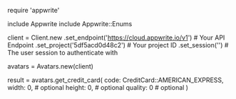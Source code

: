 require 'appwrite'

include Appwrite
include Appwrite::Enums

client = Client.new
    .set_endpoint('https://cloud.appwrite.io/v1') # Your API Endpoint
    .set_project('5df5acd0d48c2') # Your project ID
    .set_session('') # The user session to authenticate with

avatars = Avatars.new(client)

result = avatars.get_credit_card(
    code: CreditCard::AMERICAN_EXPRESS,
    width: 0, # optional
    height: 0, # optional
    quality: 0 # optional
)
